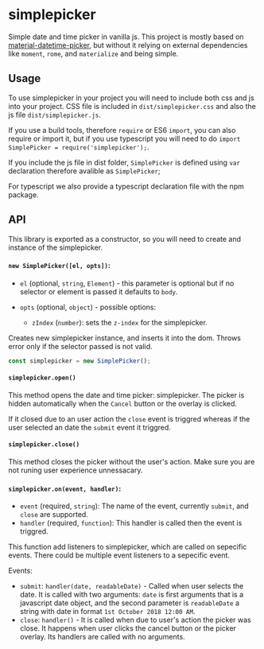 # simplepicker

Simple date and time picker in vanilla js.
This project is mostly based on [material-datetime-picker](https://github.com/ripjar/material-datetime-picker), but
without it relying on external dependencies like `moment`,
`rome`, and `materialize` and being simple.

## Usage

To use simplepicker in your project you will need to include
both css and js into your project. CSS file is included in
`dist/simplepicker.css` and also the js file `dist/simplepicker.js`.

If you use a build tools, therefore `require` or ES6 `import`, you can also
require or import it, but if you use typescript you will need to do
`import SimplePicker = require('simplepicker');`.

If you include the js file in dist folder, `SimplePicker` is defined using
`var` declaration therefore avalible as `SimplePicker`;

For typescript we also provide a typescript declaration file with
the npm package.


## API

This library is exported as a constructor, so you will need to create
and instance of the simplepicker.

#### `new SimplePicker([el, opts])`:
  * `el` (optional, `string`, `Element`) - this parameter is optional
  but if no selector or element is passed it defaults to `body`.

  * `opts` (optional, `object`) - possible options:
    - `zIndex` (`number`): sets the `z-index` for the simplepicker.

Creates new simplepicker instance, and inserts it into the dom. Throws
error only if the selector passed is not valid.

```javascript
const simplepicker = new SimplePicker();
```

#### `simplepicker.open()` 

This method opens the date and time picker: simplepicker. The picker
is hidden automatically when the `Cancel` button or the overlay is clicked.

If it closed due to an user action the `close` event is triggred whereas
if the user selected an date the `submit` event it triggred.

#### `simplepicker.close()`

This method closes the picker without the user's action.
Make sure you are not runing user experience unnessacary.

#### `simplepicker.on(event, handler)`:
  - `event` (required, `string`): The name of the event, currently
    `submit`, and `close` are supported.
  - `handler` (required, `function`): This handler is called then
    the event is triggred.

This function add listeners to simplepicker, which are called on sepecific events.
There could be multiple event listeners to a sepecific event.

Events:
  - `submit`: `handler(date, readableDate)` - Called
    when user selects the date. It is called with two arguments:
    `date` is first arguments that is a javascript date object, and
    the second parameter is `readableDate` a string with date in format
    `1st October 2018 12:00 AM`.
  - `close`: `handler()` - It is called when due to user's action the
    picker was close. It happens when user clicks the cancel button
    or the picker overlay. Its handlers are called with no arguments. 
